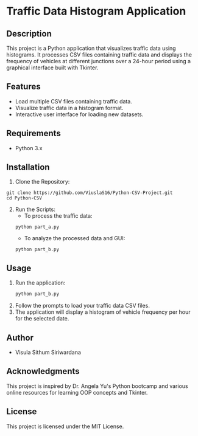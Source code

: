 # Traffic Data Histogram Application

## Description
This project is a Python application that visualizes traffic data using histograms. It processes CSV files containing traffic data and displays the frequency of vehicles at different junctions over a 24-hour period using a graphical interface built with Tkinter.

## Features
- Load multiple CSV files containing traffic data.
- Visualize traffic data in a histogram format.
- Interactive user interface for loading new datasets.

## Requirements

- Python 3.x

## Installation
1.  Clone the Repository:

```
git clone https://github.com/ViuslaS16/Python-CSV-Project.git
cd Python-CSV
```

2.  Run the Scripts:
    - To process the traffic data:
    ```
    python part_a.py
    ```
    - To analyze the processed data and GUI:
    ```
    python part_b.py
    ```
## Usage
1. Run the application:
   ```bash
   python part_b.py
   ```
2. Follow the prompts to load your traffic data CSV files.
3. The application will display a histogram of vehicle frequency per hour for the selected date.

## Author
- Visula Sithum Siriwardana

## Acknowledgments
This project is inspired by Dr. Angela Yu's Python bootcamp and various online resources for learning OOP concepts and Tkinter.

## License
This project is licensed under the MIT License.
